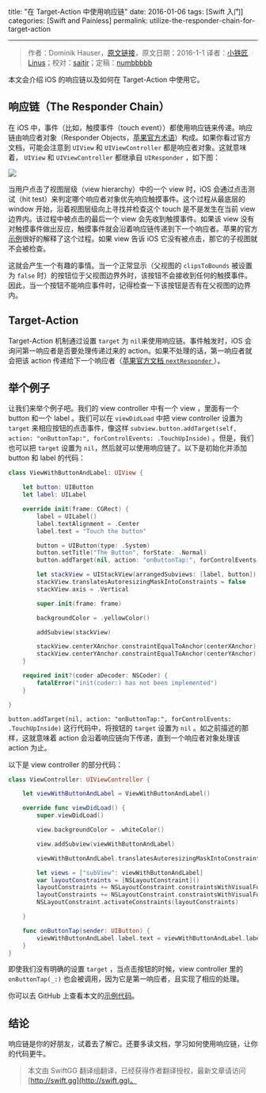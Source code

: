 title: "在 Target-Action 中使用响应链"
date: 2016-01-06
tags: [Swift 入门]
categories: [Swift and Painless]
permalink: utilize-the-responder-chain-for-target-action

---
> 作者：Dominik Hauser，[原文链接](http://swiftandpainless.com/utilize-the-responder-chain-for-target-action/)，原文日期：2016-1-1
> 译者：[小铁匠Linus](http://linusling.com)；校对：[saitjr](http://www.saitjr.com)；定稿：[numbbbbb](http://numbbbbb.com/)
  







<!--此处开始正文-->

本文会介绍 iOS 的响应链以及如何在 Target-Action 中使用它。

## 响应链（The Responder Chain）

在 iOS 中，事件（比如，触摸事件（touch event））都使用响应链来传递。响应链由响应者对象（Responder Objects，[苹果官方术语](https://developer.apple.com/library/ios/documentation/EventHandling/Conceptual/EventHandlingiPhoneOS/event_delivery_responder_chain/event_delivery_responder_chain.html#//apple_ref/doc/uid/TP40009541-CH4-SW1)）构成。如果你看过官方文档，可能会注意到 `UIView` 和 `UIViewController` 都是响应者对象。这就意味着， `UIView` 和 `UIViewController` 都继承自 `UIResponder` ，如下图：

![](/img/articles/utilize-the-responder-chain-for-target-action/UIViewDocumentation.png1452047417.154566)

<!--more-->

当用户点击了视图层级（view hierarchy）中的一个 view 时，iOS 会通过点击测试（hit test）来判定哪个响应者对象优先响应触摸事件。这个过程从最底层的 window 开始，沿着视图层级向上寻找并检查这个 touch 是不是发生在当前 view 边界内。该过程中被点击的最后一个 view 会先收到触摸事件。如果该 view 没有对触摸事件做出反应，触摸事件就会沿着响应链传递到下一个响应者。苹果的官方[示例](https://developer.apple.com/library/ios/documentation/EventHandling/Conceptual/EventHandlingiPhoneOS/event_delivery_responder_chain/event_delivery_responder_chain.html#//apple_ref/doc/uid/TP40009541-CH4-SW4)很好的解释了这个过程。如果 view 告诉 iOS 它没有被点击，那它的子视图就不会被检查。

这就会产生一个有趣的事情。当一个正常显示（父视图的 `clipsToBounds` 被设置为 `false` 时）的按钮位于父视图边界外时，该按钮不会接收到任何的触摸事件。因此，当一个按钮不能响应事件时，记得检查一下该按钮是否有在父视图的边界内。

## Target-Action

Target-Action 机制通过设置 `target` 为 `nil`来使用响应链。事件触发时，iOS 会询问第一响应者是否要处理传递过来的 action。如果不处理的话，第一响应者就会把该 action 传递给下一个响应者（[苹果官方文档 `nextResponder` ](https://developer.apple.com/library/ios/documentation/UIKit/Reference/UIResponder_Class/index.html#//apple_ref/occ/instm/UIResponder/nextResponder)）。

## 举个例子

让我们来举个例子吧。我们的 view controller 中有一个 view ，里面有一个 button 和一个 label 。我们可以在 `viewDidLoad` 中把 view controller 设置为 `target` 来相应按钮的点击事件，像这样 `subview.button.addTarget(self, action: "onButtonTap:", forControlEvents: .TouchUpInside)` 。但是，我们也可以把 `target` 设置为 `nil`，然后就可以使用响应链了。以下是初始化并添加 button 和 label 的代码：

``` swift
class ViewWithButtonAndLabel: UIView {

    let button: UIButton
    let label: UILabel

    override init(frame: CGRect) {
        label = UILabel()
        label.textAlignment = .Center
        label.text = "Touch the button"

        button = UIButton(type: .System)
        button.setTitle("The Button", forState: .Normal)
        button.addTarget(nil, action: "onButtonTap:", forControlEvents: .TouchUpInside)

        let stackView = UIStackView(arrangedSubviews: [label, button])
        stackView.translatesAutoresizingMaskIntoConstraints = false
        stackView.axis = .Vertical

        super.init(frame: frame)

        backgroundColor = .yellowColor()

        addSubview(stackView)

        stackView.centerXAnchor.constraintEqualToAnchor(centerXAnchor).active = true
        stackView.centerYAnchor.constraintEqualToAnchor(centerYAnchor).active = true
    }

    required init?(coder aDecoder: NSCoder) {
        fatalError("init(coder:) has not been implemented")
    }

}
```

`button.addTarget(nil, action: "onButtonTap:", forControlEvents: .TouchUpInside)` 这行代码中，将按钮的 `target` 设置为 `nil` 。如之前描述的那样，这就意味着 action 会沿着响应链向下传递，直到一个响应者对象处理该 action 为止。

以下是 view controller 的部分代码：

``` swift
class ViewController: UIViewController {

    let viewWithButtonAndLabel = ViewWithButtonAndLabel()

    override func viewDidLoad() {
        super.viewDidLoad()

        view.backgroundColor = .whiteColor()

        view.addSubview(viewWithButtonAndLabel)

        viewWithButtonAndLabel.translatesAutoresizingMaskIntoConstraints = false

        let views = ["subView": viewWithButtonAndLabel]
        var layoutConstraints = [NSLayoutConstraint]()
        layoutConstraints += NSLayoutConstraint.constraintsWithVisualFormat("|-20-[subView]-20-|", options: [], metrics: nil, views: views)
        layoutConstraints += NSLayoutConstraint.constraintsWithVisualFormat("V:|-20-[subView]-20-|", options: [], metrics: nil, views: views)
        NSLayoutConstraint.activateConstraints(layoutConstraints)

    }

    func onButtonTap(sender: UIButton) {
        viewWithButtonAndLabel.label.text = viewWithButtonAndLabel.label.text == "Yeah!" ? "Touch the button" : "Yeah!"
    }
}
```

即使我们没有明确的设置 `target` ，当点击按钮的时候，view controller 里的 `onButtonTap(_:)` 也会被调用，因为它是第一响应者，且实现了相应的处理。

你可以去 GitHub 上查看本文的[示例代码](https://github.com/dasdom/ResponderChainDemo)。

## 结论

响应链是你的好朋友，试着去了解它。还要多读文档，学习如何使用响应链，让你的代码更牛。

> 本文由 SwiftGG 翻译组翻译，已经获得作者翻译授权，最新文章请访问 [http://swift.gg](http://swift.gg)。